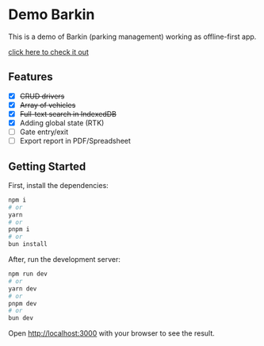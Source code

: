 # Demo Barkin

This is a demo of Barkin (parking management) working as offline-first app.

[click here to check it out](https://demo-barkin-pedroramos17.vercel.app/)

## Features


- [X] ~~CRUD drivers~~
- [X] ~~Array of vehicles~~
- [X] ~~Full-text search in IndexedDB~~
- [X] Adding global state (RTK)
- [ ] Gate entry/exit
- [ ] Export report in PDF/Spreadsheet

## Getting Started

First, install the dependencies:

```bash
npm i
# or
yarn
# or
pnpm i
# or
bun install
```

After, run the development server:

```bash
npm run dev
# or
yarn dev
# or
pnpm dev
# or
bun dev
```

Open [http://localhost:3000](http://localhost:3000) with your browser to see the result.